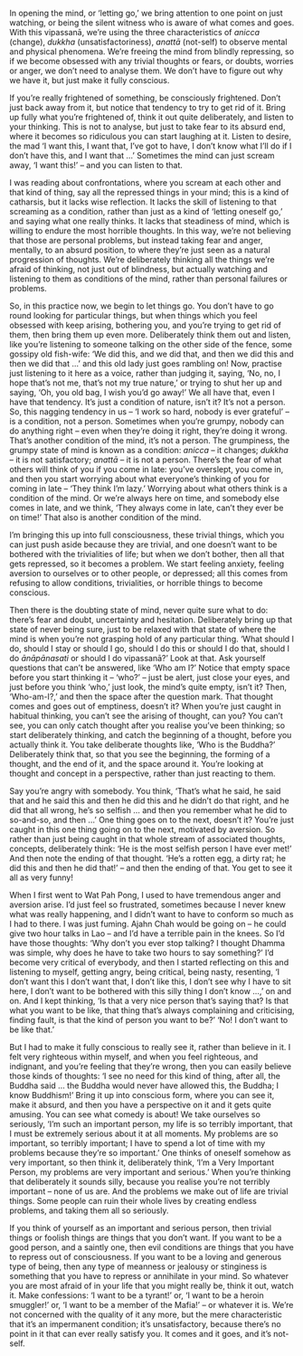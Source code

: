 In opening the mind, or ‘letting go,’ we bring attention to one point on
just watching, or being the silent witness who is aware of what comes
and goes. With this vipassanā, we’re using the three characteristics of
*anicca* (change), *dukkha* (unsatisfactoriness), *anattā* (not-self) to
observe mental and physical phenomena. We’re freeing the mind from
blindly repressing, so if we become obsessed with any trivial thoughts
or fears, or doubts, worries or anger, we don’t need to analyse them. We
don’t have to figure out why we have it, but just make it fully
conscious.

If you’re really frightened of something, be consciously frightened.
Don’t just back away from it, but notice that tendency to try to get rid
of it. Bring up fully what you’re frightened of, think it out quite
deliberately, and listen to your thinking. This is not to analyse, but
just to take fear to its absurd end, where it becomes so ridiculous you
can start laughing at it. Listen to desire, the mad ‘I want this, I want
that, I’ve got to have, I don’t know what I’ll do if I don’t have this,
and I want that …’ Sometimes the mind can just scream away, ‘I want
this!’ – and you can listen to that.

I was reading about confrontations, where you scream at each other and
that kind of thing, say all the repressed things in your mind; this is a
kind of catharsis, but it lacks wise reflection. It lacks the skill of
listening to that screaming as a condition, rather than just as a kind
of ‘letting oneself go,’ and saying what one really thinks. It lacks
that steadiness of mind, which is willing to endure the most horrible
thoughts. In this way, we’re not believing that those are personal
problems, but instead taking fear and anger, mentally, to an absurd
position, to where they’re just seen as a natural progression of
thoughts. We’re deliberately thinking all the things we’re afraid of
thinking, not just out of blindness, but actually watching and listening
to them as conditions of the mind, rather than personal failures or
problems.

So, in this practice now, we begin to let things go. You don’t have to
go round looking for particular things, but when things which you feel
obsessed with keep arising, bothering you, and you’re trying to get rid
of them, then bring them up even more. Deliberately think them out and
listen, like you’re listening to someone talking on the other side of
the fence, some gossipy old fish-wife: ‘We did this, and we did that,
and then we did this and then we did that …’ and this old lady just goes
rambling on! Now, practise just listening to it here as a voice, rather
than judging it, saying, ‘No, no, I hope that’s not me, that’s not my
true nature,’ or trying to shut her up and saying, ‘Oh, you old bag, I
wish you’d go away!’ We all have that, even I have that tendency. It’s
just a condition of nature, isn’t it? It’s not a person. So, this
nagging tendency in us – ‘I work so hard, nobody is ever grateful’ – is
a condition, not a person. Sometimes when you’re grumpy, nobody can do
anything right – even when they’re doing it right, they’re doing it
wrong. That’s another condition of the mind, it’s not a person. The
grumpiness, the grumpy state of mind is known as a condition: *anicca* –
it changes; *dukkha* – it is not satisfactory; *anattā* – it is not a
person. There’s the fear of what others will think of you if you come in
late: you’ve overslept, you come in, and then you start worrying about
what everyone’s thinking of you for coming in late – ‘They think I’m
lazy.’ Worrying about what others think is a condition of the mind. Or
we’re always here on time, and somebody else comes in late, and we
think, ‘They always come in late, can’t they ever be on time!’ That also
is another condition of the mind.

I’m bringing this up into full consciousness, these trivial things,
which you can just push aside because they are trivial, and one doesn’t
want to be bothered with the trivialities of life; but when we don’t
bother, then all that gets repressed, so it becomes a problem. We start
feeling anxiety, feeling aversion to ourselves or to other people, or
depressed; all this comes from refusing to allow conditions,
trivialities, or horrible things to become conscious.

Then there is the doubting state of mind, never quite sure what to do:
there’s fear and doubt, uncertainty and hesitation. Deliberately bring
up that state of never being sure, just to be relaxed with that state of
where the mind is when you’re not grasping hold of any particular thing.
‘What should I do, should I stay or should I go, should I do this or
should I do that, should I do *ānāpānasati* or should I do vipassanā?’
Look at that. Ask yourself questions that can’t be answered, like ‘Who
am I?’ Notice that empty space before you start thinking it – ‘who?’ –
just be alert, just close your eyes, and just before you think ‘who,’
just look, the mind’s quite empty, isn’t it? Then, ‘Who-am-I?,’ and then
the space after the question mark. That thought comes and goes out of
emptiness, doesn’t it? When you’re just caught in habitual thinking, you
can’t see the arising of thought, can you? You can’t see, you can only
catch thought after you realise you’ve been thinking; so start
deliberately thinking, and catch the beginning of a thought, before you
actually think it. You take deliberate thoughts like, ‘Who is the
Buddha?’ Deliberately think that, so that you see the beginning, the
forming of a thought, and the end of it, and the space around it. You’re
looking at thought and concept in a perspective, rather than just
reacting to them.

Say you’re angry with somebody. You think, ‘That’s what he said, he said
that and he said this and then he did this and he didn’t do that right,
and he did that all wrong, he’s so selfish … and then you remember what
he did to so-and-so, and then …’ One thing goes on to the next, doesn’t
it? You’re just caught in this one thing going on to the next, motivated
by aversion. So rather than just being caught in that whole stream of
associated thoughts, concepts, deliberately think: ‘He is the most
selfish person I have ever met!’ And then note the ending of that
thought. ‘He’s a rotten egg, a dirty rat; he did this and then he did
that!’ – and then the ending of that. You get to see it all as very
funny!

When I first went to Wat Pah Pong, I used to have tremendous anger and
aversion arise. I’d just feel so frustrated, sometimes because I never
knew what was really happening, and I didn’t want to have to conform so
much as I had to there. I was just fuming. Ajahn Chah would be going on
– he could give two hour talks in Lao – and I’d have a terrible pain in
the knees. So I’d have those thoughts: ‘Why don’t you ever stop talking?
I thought Dhamma was simple, why does he have to take two hours to say
something?’ I’d become very critical of everybody, and then I started
reflecting on this and listening to myself, getting angry, being
critical, being nasty, resenting, ‘I don’t want this I don’t want that,
I don’t like this, I don’t see why I have to sit here, I don’t want to
be bothered with this silly thing I don’t know …,’ on and on. And I kept
thinking, ‘Is that a very nice person that’s saying that? Is that what
you want to be like, that thing that’s always complaining and
criticising, finding fault, is that the kind of person you want to be?’
‘No! I don’t want to be like that.’

But I had to make it fully conscious to really see it, rather than
believe in it. I felt very righteous within myself, and when you feel
righteous, and indignant, and you’re feeling that they’re wrong, then
you can easily believe those kinds of thoughts: ‘I see no need for this
kind of thing, after all, the Buddha said … the Buddha would never have
allowed this, the Buddha; I know Buddhism!’ Bring it up into conscious
form, where you can see it, make it absurd, and then you have a
perspective on it and it gets quite amusing. You can see what comedy is
about! We take ourselves so seriously, ‘I’m such an important person, my
life is so terribly important, that I must be extremely serious about it
at all moments. My problems are so important, so terribly important; I
have to spend a lot of time with my problems because they’re so
important.’ One thinks of oneself somehow as very important, so then
think it, deliberately think, ‘I’m a Very Important Person, my problems
are very important and serious.’ When you’re thinking that deliberately
it sounds silly, because you realise you’re not terribly important –
none of us are. And the problems we make out of life are trivial things.
Some people can ruin their whole lives by creating endless problems, and
taking them all so seriously.

If you think of yourself as an important and serious person, then
trivial things or foolish things are things that you don’t want. If you
want to be a good person, and a saintly one, then evil conditions are
things that you have to repress out of consciousness. If you want to be
a loving and generous type of being, then any type of meanness or
jealousy or stinginess is something that you have to repress or
annihilate in your mind. So whatever you are most afraid of in your life
that you might really be, think it out, watch it. Make confessions: ‘I
want to be a tyrant!’ or, ‘I want to be a heroin smuggler!’ or, ‘I want
to be a member of the Mafia!’ – or whatever it is. We’re not concerned
with the quality of it any more, but the mere characteristic that it’s
an impermanent condition; it’s unsatisfactory, because there’s no point
in it that can ever really satisfy you. It comes and it goes, and it’s
not-self.
